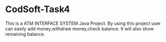 # CodSoft-Task4
This is a ATM INTERFACE SYSTEM  Java Project.
By using this project user can easily add money,withdraw money,check balance.
It will also show remaining balance.
